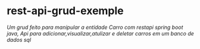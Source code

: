 # rest-api-grud-exemple

*Um grud feito para manipular a entidade Carro com restapi spring boot java,*
*Api para adicionar,visualizar,atulizar e deletar carros em um banco de dados sql*



